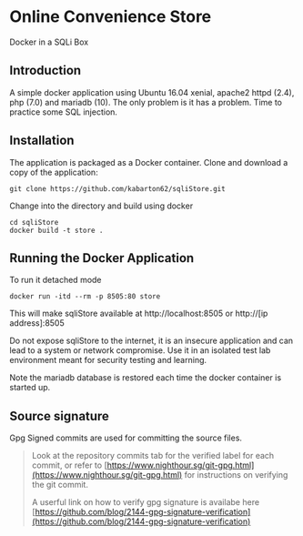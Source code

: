 # Online Convenience Store
Docker in a SQLi Box

## Introduction

A simple docker application using Ubuntu 16.04 xenial, apache2 httpd (2.4), php (7.0) and mariadb (10). The only problem is it has a problem. Time to practice some SQL injection. 

## Installation

The application is packaged as a Docker container. Clone and download a copy of the application:

    git clone https://github.com/kabarton62/sqliStore.git

Change into the directory and build using docker

    cd sqliStore
    docker build -t store .

## Running the Docker Application

To run it detached mode

    docker run -itd --rm -p 8505:80 store

This will make sqliStore available at http://localhost:8505 or http://[ip address]:8505

Do not expose sqliStore to the internet, it is an insecure application and can lead to a system or network compromise. 
Use it in an isolated test lab environment meant for security testing and learning. 
 
Note the mariadb database is restored each time the docker container is started up.     

## Source signature
Gpg Signed commits are used for committing the source files. 

> Look at the repository commits tab for the verified label for each commit, or refer to [https://www.nighthour.sg/git-gpg.html](https://www.nighthour.sg/git-gpg.html) for instructions on verifying the git commit. 
>
> A userful link on how to verify gpg signature is availabe here [https://github.com/blog/2144-gpg-signature-verification](https://github.com/blog/2144-gpg-signature-verification)




